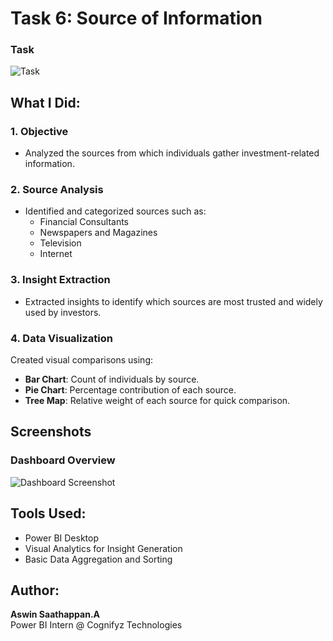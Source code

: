 
# Task 6: Source of Information

### Task
![Task](Screenshot%202025-07-03%223229.png)

## What I Did:

### 1. **Objective**
- Analyzed the sources from which individuals gather investment-related information.

### 2. **Source Analysis**
- Identified and categorized sources such as:
  - Financial Consultants  
  - Newspapers and Magazines  
  - Television  
  - Internet

### 3. **Insight Extraction**
- Extracted insights to identify which sources are most trusted and widely used by investors.

### 4. **Data Visualization**
Created visual comparisons using:
- **Bar Chart**: Count of individuals by source.
- **Pie Chart**: Percentage contribution of each source.
- **Tree Map**: Relative weight of each source for quick comparison.

## Screenshots

### Dashboard Overview
![Dashboard Screenshot](Screenshot%202025-07-03%223559.png)

## Tools Used:
- Power BI Desktop  
- Visual Analytics for Insight Generation  
- Basic Data Aggregation and Sorting

## Author:
**Aswin Saathappan.A**  
Power BI Intern @ Cognifyz Technologies
